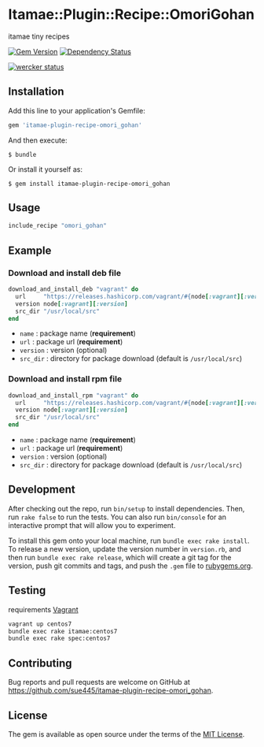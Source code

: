# Itamae::Plugin::Recipe::OmoriGohan

itamae tiny recipes

[![Gem Version](https://badge.fury.io/rb/itamae-plugin-recipe-omori_gohan.svg)](https://badge.fury.io/rb/itamae-plugin-recipe-omori_gohan)
[![Dependency Status](https://gemnasium.com/sue445/itamae-plugin-recipe-omori_gohan.svg)](https://gemnasium.com/sue445/itamae-plugin-recipe-omori_gohan)

[![wercker status](https://app.wercker.com/status/766847e4b2c442049f1d0c71ecee6de1/m/master "wercker status")](https://app.wercker.com/project/bykey/766847e4b2c442049f1d0c71ecee6de1)

## Installation

Add this line to your application's Gemfile:

```ruby
gem 'itamae-plugin-recipe-omori_gohan'
```

And then execute:

    $ bundle

Or install it yourself as:

    $ gem install itamae-plugin-recipe-omori_gohan

## Usage

```ruby
include_recipe "omori_gohan"
```

## Example
### Download and install deb file
```ruby
download_and_install_deb "vagrant" do
  url     "https://releases.hashicorp.com/vagrant/#{node[:vagrant][:version]}/vagrant_#{node[:vagrant][:version]}_x86_64.deb"
  version node[:vagrant][:version]
  src_dir "/usr/local/src"
end
```

* `name` : package name (**requirement**)
* `url` : package url (**requirement**)
* `version` : version (optional)
* `src_dir` : directory for package download (default is `/usr/local/src`)

### Download and install rpm file
```ruby
download_and_install_rpm "vagrant" do
  url     "https://releases.hashicorp.com/vagrant/#{node[:vagrant][:version]}/vagrant_#{node[:vagrant][:version]}_x86_64.rpm"
  version node[:vagrant][:version]
  src_dir "/usr/local/src"
end
```

* `name` : package name (**requirement**)
* `url` : package url (**requirement**)
* `version` : version (optional)
* `src_dir` : directory for package download (default is `/usr/local/src`)

## Development

After checking out the repo, run `bin/setup` to install dependencies. Then, run `rake false` to run the tests. You can also run `bin/console` for an interactive prompt that will allow you to experiment.

To install this gem onto your local machine, run `bundle exec rake install`. To release a new version, update the version number in `version.rb`, and then run `bundle exec rake release`, which will create a git tag for the version, push git commits and tags, and push the `.gem` file to [rubygems.org](https://rubygems.org).

## Testing
requirements [Vagrant](https://www.vagrantup.com/)

```sh
vagrant up centos7
bundle exec rake itamae:centos7
bundle exec rake spec:centos7
```

## Contributing

Bug reports and pull requests are welcome on GitHub at https://github.com/sue445/itamae-plugin-recipe-omori_gohan.


## License

The gem is available as open source under the terms of the [MIT License](http://opensource.org/licenses/MIT).

